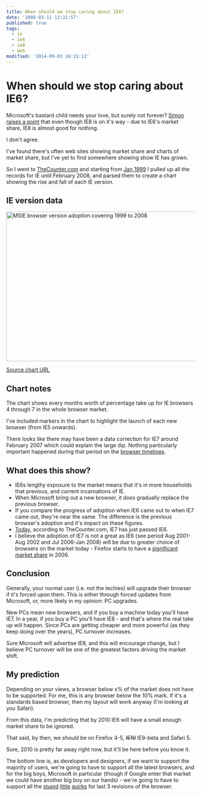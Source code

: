 ```yaml
---
title: When should we stop caring about IE6?
date: '2008-03-11 13:31:57'
published: true
tags:
  - ie
  - ie6
  - ie8
  - web
modified: '2014-09-03 16:15:12'
---
```

# When should we stop caring about IE6?

Microsoft's bastard child needs your love, but surely not forever?  [Simon raises a point](/2008/03/06/ie8-hands-on-a-developers-view/#comment-53531) that even though IE8 is on it's way - due to IE6's market share, IE8 is almost good for nothing.

I don't agree.


<!--more-->

I've found there's often web sites showing market share and charts of market share, but I've yet to find somewhere showing show IE has grown.

So I went to [TheCounter.com](http://www.thecounter.com) and starting from [Jan 1999](http://www.thecounter.com/stats/1999/January/browser.php) I pulled up all the records for IE until February 2008, and parsed them to create a chart showing the rise and fall of each IE version.

## IE version data

<img src="/images/msie-browser-version-adaption.png" width="600" height="400" alt="MSIE browser version adoption covering 1999 to 2008" title="MSIE browser version adoption" />

[Source chart URL](http://icanhaz.com/ie-adoption)

## Chart notes

The chart shows every months worth of percentage take up for IE browsers 4 through 7 in the whole browser market.

I've included markers in the chart to highlight the launch of each new browser (from IE5 onwards).

There looks like there may have been a data correction for IE7 around February 2007 which could explain the large dip.  Nothing particularly important happened during that period on the [browser timelines](http://en.wikipedia.org/wiki/Browser_timeline).

## What does this show?

* IE6s lengthy exposure to the market means that it's in more households that previous, and current incarnations of IE.
* When Microsoft bring out a new browser, it *does* gradually replace the previous browser.
* If you compare the progress of adoption when IE6 came out to when IE7 came out, they're near the same.  The difference is the previous browser's adoption and it's impact on these figures.
* [Today](http://www.thecounter.com/stats/2008/February/browser.php), according to TheCounter.com, IE7 has just passed IE6.
* I believe the adoption of IE7 is not a great as IE6 (see period Aug 2001-Aug 2002 and Jul 2006-Jan 2008) will be due to greater choice of browsers on the market today - Firefox starts to have a [significant market share](http://en.wikipedia.org/wiki/Mozilla_Firefox#Market_adoption) in 2006.


## Conclusion

Generally, your normal user (i.e. not the techies) will upgrade their browser if it's forced upon them.  This is either through forced updates from Microsoft, or, more likely in my opinion: PC upgrades.

New PCs mean new browsers, and if you buy a machine today you'll have IE7.  In a year, if you buy a PC you'll have IE8 - and that's where the real take up will happen.  Since PCs are getting cheaper and more powerful (as they keep doing over the years), PC turnover increases.

Sure Microsoft will advertise IE8, and this will encourage change, but I believe PC turnover will be one of the greatest factors driving the market shift.

## My prediction

Depending on your views, a browser below x% of the market does not have to be supported.  For me, this is any browser below the 10% mark.  If it's a standards based browser, then my layout will work anyway (I'm looking at you Safari).

From this data, I'm predicting that by 2010 IE6 will have a small enough market share to be ignored.

That said, by then, we *should* be on Firefox 4-5, <del>IE10</del> IE9-beta and Safari 5.

Sure, 2010 is pretty far away right now, but it'll be here before you know it.

The bottom line is, as developers and designers, if we want to support the majority of users, we're going to have to support all the latest browsers, and for the big boys, Microsoft in particular (though if Google enter that market we could have another big boy on our hands) - we're going to have to support all the [stupid](http://ejohn.org/blog/most-bizarre-ie-quirk/) [little](/2007/02/10/ie-7-breaks-getelementbyid/) [quirks](http://www.quirksmode.org/bugreports/archives/explorer_7/index.html) for last 3 revisions of the browser.
